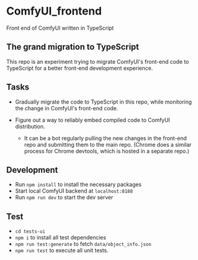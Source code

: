 # ComfyUI_frontend

Front end of ComfyUI written in TypeScript

## The grand migration to TypeScript

This repo is an experiment trying to migrate ComfyUI's front-end code to TypeScript for a better front-end development experience.

## Tasks

- Gradually migrate the code to TypeScript in this repo, while monitoring the change
in ComfyUI's front-end code.
- Figure out a way to reliably embed compiled code to ComfyUI distribution.

  - It can be a bot regularly pulling the new changes in the front-end repo and submitting them to the main repo. (Chrome does a similar process for Chrome devtools, which is hosted in a separate repo.)


## Development

- Run `npm install` to install the necessary packages
- Start local ComfyUI backend at `localhost:8188`
- Run `npm run dev` to start the dev server

## Test

- `cd tests-ui`
- `npm i` to install all test dependencies
- `npm run test:generate` to fetch `data/object_info.json`
- `npm run test` to execute all unit tests.
